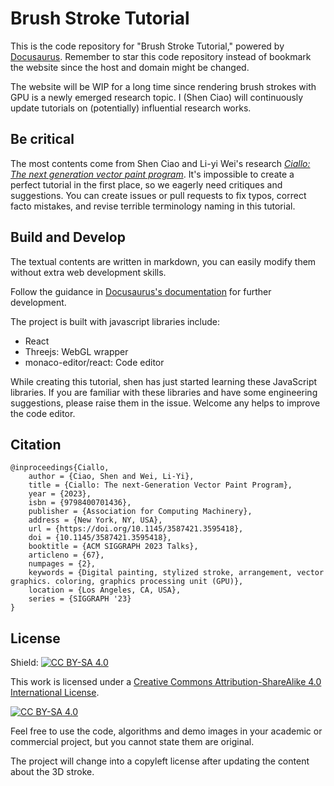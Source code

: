 # Brush Stroke Tutorial

This is the code repository for "Brush Stroke Tutorial," powered by [Docusaurus](https://docusaurus.io/).
Remember to star this code repository instead of bookmark the website since the host and domain might be changed.

The website will be WIP for a long time since rendering brush strokes with GPU is a newly emerged research topic.
I (Shen Ciao) will continuously update tutorials on (potentially) influential research works.

## Be critical

The most contents come from Shen Ciao and Li-yi Wei's research _[Ciallo: The next generation vector paint program][Ciallo]_.
It's impossible to create a perfect tutorial in the first place, so we eagerly need critiques and suggestions.
You can create issues or pull requests to fix typos, correct facto mistakes, and revise terrible terminology naming in this tutorial.

## Build and Develop

The textual contents are written in markdown, you can easily modify them without extra web development skills.

Follow the guidance in [Docusaurus's documentation](https://docusaurus.io/docs/installation) for further development.

The project is built with javascript libraries include:

- React
- Threejs: WebGL wrapper
- monaco-editor/react: Code editor

While creating this tutorial, shen has just started learning these JavaScript libraries.
If you are familiar with these libraries and have some engineering suggestions, please raise them in the issue.
Welcome any helps to improve the code editor.

## Citation

    @inproceedings{Ciallo,
        author = {Ciao, Shen and Wei, Li-Yi},
        title = {Ciallo: The next-Generation Vector Paint Program},
        year = {2023},
        isbn = {9798400701436},
        publisher = {Association for Computing Machinery},
        address = {New York, NY, USA},
        url = {https://doi.org/10.1145/3587421.3595418},
        doi = {10.1145/3587421.3595418},
        booktitle = {ACM SIGGRAPH 2023 Talks},
        articleno = {67},
        numpages = {2},
        keywords = {Digital painting, stylized stroke, arrangement, vector graphics. coloring, graphics processing unit (GPU)},
        location = {Los Angeles, CA, USA},
        series = {SIGGRAPH '23}
    }

## License

Shield: [![CC BY-SA 4.0][cc-by-sa-shield]][cc-by-sa]

This work is licensed under a
[Creative Commons Attribution-ShareAlike 4.0 International License][cc-by-sa].

[![CC BY-SA 4.0][cc-by-sa-image]][cc-by-sa]

Feel free to use the code, algorithms and demo images in your academic or commercial project, but you cannot state them are original.

The project will change into a copyleft license after updating the content about the 3D stroke.

[cc-by-sa]: http://creativecommons.org/licenses/by-sa/4.0/
[cc-by-sa-image]: https://licensebuttons.net/l/by-sa/4.0/88x31.png
[cc-by-sa-shield]: https://img.shields.io/badge/License-CC%20BY--SA%204.0-lightgrey.svg
[Ciallo]: https://github.com/ShenCiao/Ciallo
